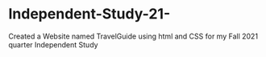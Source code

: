 # Independent-Study-21-
Created a Website named TravelGuide using html and CSS for my Fall 2021 quarter Independent Study
